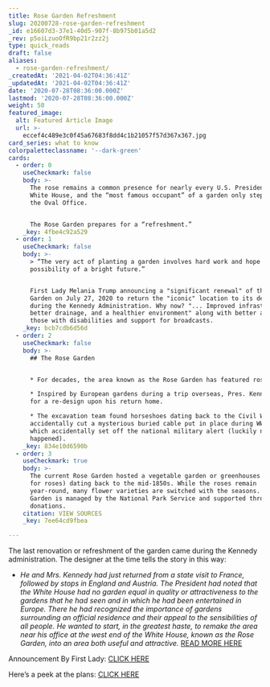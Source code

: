 ```yaml
---
title: Rose Garden Refreshment
slug: 20200728-rose-garden-refreshment
_id: e16607d3-37e1-40d5-907f-8b975b01a5d2
_rev: p5oiLzuoOfR9bp21r2zz2j
type: quick_reads
draft: false
aliases:
  - rose-garden-refreshment/
_createdAt: '2021-04-02T04:36:41Z'
_updatedAt: '2021-04-02T04:36:41Z'
date: '2020-07-28T08:36:00.000Z'
lastmod: '2020-07-28T08:36:00.000Z'
weight: 50
featured_image:
  alt: Featured Article Image
  url: >-
    eccef4c489e3c0f45a67683f8dd4c1b21057f57d367x367.jpg
card_series: what to know
colorpaletteclassname: '--dark-green'
cards:
  - order: 0
    useCheckmark: false
    body: >-
      The rose remains a common presence for nearly every U.S. President at The
      White House, and the “most famous occupant” of a garden only steps from
      the Oval Office.


      The Rose Garden prepares for a “refreshment.”
    _key: 4fbe4c92a529
  - order: 1
    useCheckmark: false
    body: >-
      > “The very act of planting a garden involves hard work and hope in the
      possibility of a bright future.”


      First Lady Melania Trump announcing a "significant renewal" of the Rose
      Garden on July 27, 2020 to return the "iconic" location to its design
      during the Kennedy Administration. Why now? "... Improved infrastructure,
      better drainage, and a healthier environment" along with better access for
      those with disabilities and support for broadcasts.
    _key: bcb7cdb6d56d
  - order: 2
    useCheckmark: false
    body: >-
      ## The Rose Garden


      * For decades, the area known as the Rose Garden has featured roses.

      * Inspired by European gardens during a trip overseas, Pres. Kennedy asked
      for a re-design upon his return home.

      * The excavation team found horseshoes dating back to the Civil War, and
      accidentally cut a mysterious buried cable put in place during WWII –
      which accidentally set off the national military alert (luckily nothing
      happened).
    _key: 834e10d6590b
  - order: 3
    useCheckmark: true
    body: >-
      The current Rose Garden hosted a vegetable garden or greenhouses (even one
      for roses) dating back to the mid-1850s. While the roses remain
      year-round, many flower varieties are switched with the seasons. The Rose
      Garden is managed by the National Park Service and supported through
      donations.
    citation: VIEW SOURCES
    _key: 7ee64cd9fbea

---
```

The last renovation or refreshment of the garden came during the Kennedy administration. The designer at the time tells the story in this way:

* _He and Mrs. Kennedy had just returned from a state visit to France, followed by stops in England and Austria. The President had noted that the White House had no garden equal in quality or attractiveness to the gardens that he had seen and in which he had been entertained in Europe. There he had recognized the importance of gardens surrounding an official residence and their appeal to the sensibilities of all people._ _He wanted to start, in the greatest haste, to remake the area near his office at the west end of the White House, known as the Rose Garden, into an area both useful and attractive._ [READ MORE HERE](https://www.whitehouse.gov/briefings-statements/first-lady-melania-trump-announces-plans-restore-enhance-white-house-rose-garden/)

Announcement By First Lady: [CLICK HERE](https://www.whitehouse.gov/briefings-statements/first-lady-melania-trump-announces-plans-restore-enhance-white-house-rose-garden/)

Here’s a peek at the plans: [CLICK HERE](https://www.ovsla.com/wp-content/uploads/2020/07/White-House-Rose-Garden-Landscape-Report.pdf)